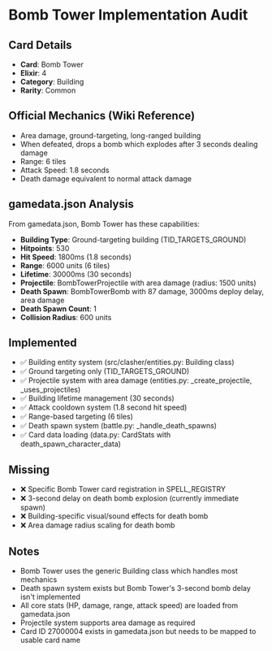 # Bomb Tower Implementation Audit

## Card Details
- **Card**: Bomb Tower
- **Elixir**: 4
- **Category**: Building
- **Rarity**: Common

## Official Mechanics (Wiki Reference)
- Area damage, ground-targeting, long-ranged building
- When defeated, drops a bomb which explodes after 3 seconds dealing damage
- Range: 6 tiles
- Attack Speed: 1.8 seconds
- Death damage equivalent to normal attack damage

## gamedata.json Analysis
From gamedata.json, Bomb Tower has these capabilities:
- **Building Type**: Ground-targeting building (TID_TARGETS_GROUND)
- **Hitpoints**: 530
- **Hit Speed**: 1800ms (1.8 seconds)
- **Range**: 6000 units (6 tiles)
- **Lifetime**: 30000ms (30 seconds)
- **Projectile**: BombTowerProjectile with area damage (radius: 1500 units)
- **Death Spawn**: BombTowerBomb with 87 damage, 3000ms deploy delay, area damage
- **Death Spawn Count**: 1
- **Collision Radius**: 600 units

## Implemented
- ✅ Building entity system (src/clasher/entities.py: Building class)
- ✅ Ground targeting only (TID_TARGETS_GROUND)
- ✅ Projectile system with area damage (entities.py: _create_projectile, _uses_projectiles)
- ✅ Building lifetime management (30 seconds)
- ✅ Attack cooldown system (1.8 second hit speed)
- ✅ Range-based targeting (6 tiles)
- ✅ Death spawn system (battle.py: _handle_death_spawns)
- ✅ Card data loading (data.py: CardStats with death_spawn_character_data)

## Missing
- ❌ Specific Bomb Tower card registration in SPELL_REGISTRY
- ❌ 3-second delay on death bomb explosion (currently immediate spawn)
- ❌ Building-specific visual/sound effects for death bomb
- ❌ Area damage radius scaling for death bomb

## Notes
- Bomb Tower uses the generic Building class which handles most mechanics
- Death spawn system exists but Bomb Tower's 3-second bomb delay isn't implemented
- All core stats (HP, damage, range, attack speed) are loaded from gamedata.json
- Projectile system supports area damage as required
- Card ID 27000004 exists in gamedata.json but needs to be mapped to usable card name